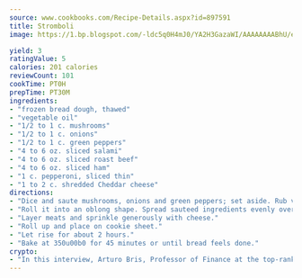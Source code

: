```yaml
---
source: www.cookbooks.com/Recipe-Details.aspx?id=897591
title: Stromboli
image: https://1.bp.blogspot.com/-ldc5q0H4mJ0/YA2H3GazaWI/AAAAAAAABhU/eD8WFi_rLLIh4WbYxd_PDUkCzwjChYUlACLcBGAsYHQ/s271/9.png

yield: 3
ratingValue: 5
calories: 201 calories
reviewCount: 101
cookTime: PT0H
prepTime: PT30M
ingredients:
- "frozen bread dough, thawed"
- "vegetable oil"
- "1/2 to 1 c. mushrooms"
- "1/2 to 1 c. onions"
- "1/2 to 1 c. green peppers"
- "4 to 6 oz. sliced salami"
- "4 to 6 oz. sliced roast beef"
- "4 to 6 oz. sliced ham"
- "1 c. pepperoni, sliced thin"
- "1 to 2 c. shredded Cheddar cheese"
directions:
- "Dice and saute mushrooms, onions and green peppers; set aside. Rub vegetable oil on both sides of bread dough and on the surface that you roll it out on."
- "Roll it into an oblong shape. Spread sauteed ingredients evenly over the dough. Leave a 1/2-inch border around the dough."
- "Layer meats and sprinkle generously with cheese."
- "Roll up and place on cookie sheet."
- "Let rise for about 2 hours."
- "Bake at 350u00b0 for 45 minutes or until bread feels done."
crypto:
- "In this interview, Arturo Bris, Professor of Finance at the top-ranked business school IMD in Switzerland, analyses the risks associated with bitcoin."
---
```

